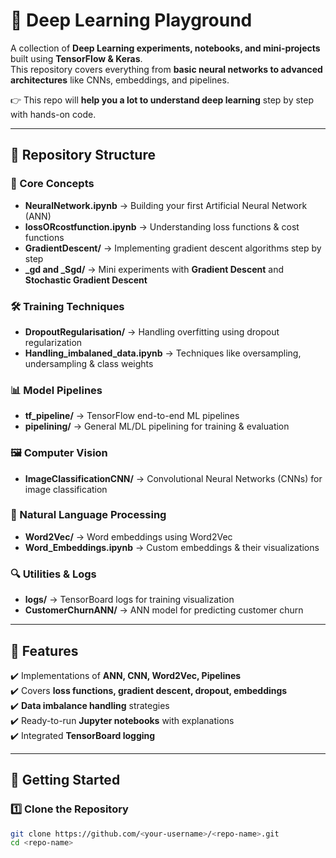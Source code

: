 # 🧠 Deep Learning Playground

A collection of **Deep Learning experiments, notebooks, and mini-projects** built using **TensorFlow & Keras**.  
This repository covers everything from **basic neural networks to advanced architectures** like CNNs, embeddings, and pipelines.  

👉 This repo will **help you a lot to understand deep learning** step by step with hands-on code.

---

## 📂 Repository Structure

### 🔑 Core Concepts
- **NeuralNetwork.ipynb** → Building your first Artificial Neural Network (ANN)  
- **lossORcostfunction.ipynb** → Understanding loss functions & cost functions  
- **GradientDescent/** → Implementing gradient descent algorithms step by step  
- **_gd and _Sgd/** → Mini experiments with **Gradient Descent** and **Stochastic Gradient Descent**  

### 🛠️ Training Techniques
- **DropoutRegularisation/** → Handling overfitting using dropout regularization  
- **Handling_imbalaned_data.ipynb** → Techniques like oversampling, undersampling & class weights  

### 📊 Model Pipelines
- **tf_pipeline/** → TensorFlow end-to-end ML pipelines  
- **pipelining/** → General ML/DL pipelining for training & evaluation  

### 🖼️ Computer Vision
- **ImageClassificationCNN/** → Convolutional Neural Networks (CNNs) for image classification  

### 📝 Natural Language Processing
- **Word2Vec/** → Word embeddings using Word2Vec  
- **Word_Embeddings.ipynb** → Custom embeddings & their visualizations  

### 🔍 Utilities & Logs
- **logs/** → TensorBoard logs for training visualization  
- **CustomerChurnANN/** → ANN model for predicting customer churn  

---

## 🚀 Features

✔️ Implementations of **ANN, CNN, Word2Vec, Pipelines**  
✔️ Covers **loss functions, gradient descent, dropout, embeddings**  
✔️ **Data imbalance handling** strategies  
✔️ Ready-to-run **Jupyter notebooks** with explanations  
✔️ Integrated **TensorBoard logging**  

---

## 📖 Getting Started

### 1️⃣ Clone the Repository
```bash
git clone https://github.com/<your-username>/<repo-name>.git
cd <repo-name>
